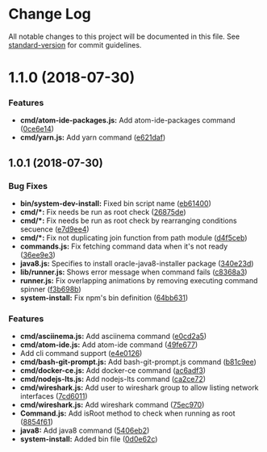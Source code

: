 # Change Log

All notable changes to this project will be documented in this file. See [standard-version](https://github.com/conventional-changelog/standard-version) for commit guidelines.

<a name="1.1.0"></a>
# 1.1.0 (2018-07-30)


### Features

* **cmd/atom-ide-packages.js:** Add atom-ide-packages command ([0ce6e14](https://github.com/IvanGaravito/system-dev-install/commit/0ce6e14))
* **cmd/yarn.js:** Add yarn command ([e621daf](https://github.com/IvanGaravito/system-dev-install/commit/e621daf))



<a name="1.0.1"></a>
## 1.0.1 (2018-07-30)


### Bug Fixes

* **bin/system-dev-install:** Fixed bin script name ([eb61400](https://github.com/IvanGaravito/system-dev-install/commit/eb61400))
* **cmd/*:** Fix needs be run as root check ([26875de](https://github.com/IvanGaravito/system-dev-install/commit/26875de))
* **cmd/*:** Fix needs be run as root check by rearranging conditions secuence ([e7d9ee4](https://github.com/IvanGaravito/system-dev-install/commit/e7d9ee4))
* **cmd/*:** Fix not duplicating join function from path module ([d4f5ceb](https://github.com/IvanGaravito/system-dev-install/commit/d4f5ceb))
* **commands.js:** Fix fetching command data when it's not ready ([36ee9e3](https://github.com/IvanGaravito/system-dev-install/commit/36ee9e3))
* **java8.js:** Specifies to install oracle-java8-installer package ([340e23d](https://github.com/IvanGaravito/system-dev-install/commit/340e23d))
* **lib/runner.js:** Shows error message when command fails ([c8368a3](https://github.com/IvanGaravito/system-dev-install/commit/c8368a3))
* **runner.js:** Fix overlapping animations by removing executing command spinner ([f3b698b](https://github.com/IvanGaravito/system-dev-install/commit/f3b698b))
* **system-install:** Fix npm's bin definition ([64bb631](https://github.com/IvanGaravito/system-dev-install/commit/64bb631))


### Features

* **cmd/asciinema.js:** Add asciinema command ([e0cd2a5](https://github.com/IvanGaravito/system-dev-install/commit/e0cd2a5))
* **cmd/atom-ide.js:** Add atom-ide command ([49fe677](https://github.com/IvanGaravito/system-dev-install/commit/49fe677))
* Add cli command support ([e4e0126](https://github.com/IvanGaravito/system-dev-install/commit/e4e0126))
* **cmd/bash-git-prompt.js:** Add bash-git-prompt.js command ([b81c9ee](https://github.com/IvanGaravito/system-dev-install/commit/b81c9ee))
* **cmd/docker-ce.js:** Add docker-ce command ([ac6adf3](https://github.com/IvanGaravito/system-dev-install/commit/ac6adf3))
* **cmd/nodejs-lts.js:** Add nodejs-lts command ([ca2ce72](https://github.com/IvanGaravito/system-dev-install/commit/ca2ce72))
* **cmd/wireshark.js:** Add user to wireshark group to allow listing network interfaces ([7cd6011](https://github.com/IvanGaravito/system-dev-install/commit/7cd6011))
* **cmd/wireshark.js:** Add wireshark command ([75ec970](https://github.com/IvanGaravito/system-dev-install/commit/75ec970))
* **Command.js:** Add isRoot method to check when running as root ([8854f61](https://github.com/IvanGaravito/system-dev-install/commit/8854f61))
* **java8:** Add java8 command ([5406eb2](https://github.com/IvanGaravito/system-dev-install/commit/5406eb2))
* **system-install:** Added bin file ([0d0e62c](https://github.com/IvanGaravito/system-dev-install/commit/0d0e62c))
